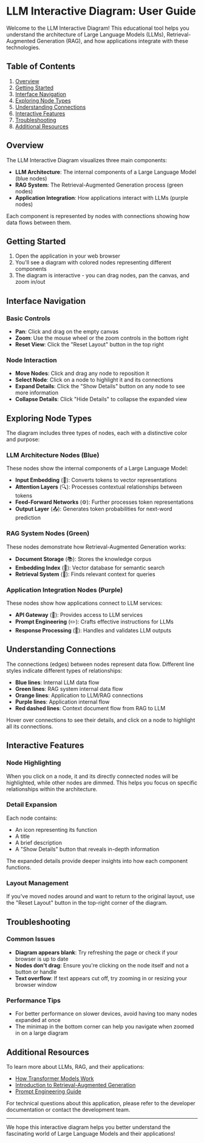 # LLM Interactive Diagram: User Guide

Welcome to the LLM Interactive Diagram! This educational tool helps you understand the architecture of Large Language Models (LLMs), Retrieval-Augmented Generation (RAG), and how applications integrate with these technologies.

## Table of Contents

1. [Overview](#overview)
2. [Getting Started](#getting-started)
3. [Interface Navigation](#interface-navigation)
4. [Exploring Node Types](#exploring-node-types)
5. [Understanding Connections](#understanding-connections)
6. [Interactive Features](#interactive-features)
7. [Troubleshooting](#troubleshooting)
8. [Additional Resources](#additional-resources)

## Overview

The LLM Interactive Diagram visualizes three main components:

- **LLM Architecture**: The internal components of a Large Language Model (blue nodes)
- **RAG System**: The Retrieval-Augmented Generation process (green nodes)
- **Application Integration**: How applications interact with LLMs (purple nodes)

Each component is represented by nodes with connections showing how data flows between them.

## Getting Started

1. Open the application in your web browser
2. You'll see a diagram with colored nodes representing different components
3. The diagram is interactive - you can drag nodes, pan the canvas, and zoom in/out

## Interface Navigation

### Basic Controls

- **Pan**: Click and drag on the empty canvas
- **Zoom**: Use the mouse wheel or the zoom controls in the bottom right
- **Reset View**: Click the "Reset Layout" button in the top right

### Node Interaction

- **Move Nodes**: Click and drag any node to reposition it
- **Select Node**: Click on a node to highlight it and its connections
- **Expand Details**: Click the "Show Details" button on any node to see more information
- **Collapse Details**: Click "Hide Details" to collapse the expanded view

## Exploring Node Types

The diagram includes three types of nodes, each with a distinctive color and purpose:

### LLM Architecture Nodes (Blue)

These nodes show the internal components of a Large Language Model:

- **Input Embedding** (🧠): Converts tokens to vector representations
- **Attention Layers** (🔍): Processes contextual relationships between tokens
- **Feed-Forward Networks** (⚙️): Further processes token representations
- **Output Layer** (📤): Generates token probabilities for next-word prediction

### RAG System Nodes (Green)

These nodes demonstrate how Retrieval-Augmented Generation works:

- **Document Storage** (📚): Stores the knowledge corpus
- **Embedding Index** (🔢): Vector database for semantic search
- **Retrieval System** (🔎): Finds relevant context for queries

### Application Integration Nodes (Purple)

These nodes show how applications connect to LLM services:

- **API Gateway** (🔌): Provides access to LLM services
- **Prompt Engineering** (✏️): Crafts effective instructions for LLMs
- **Response Processing** (🔄): Handles and validates LLM outputs

## Understanding Connections

The connections (edges) between nodes represent data flow. Different line styles indicate different types of relationships:

- **Blue lines**: Internal LLM data flow
- **Green lines**: RAG system internal data flow
- **Orange lines**: Application to LLM/RAG connections
- **Purple lines**: Application internal flow
- **Red dashed lines**: Context document flow from RAG to LLM

Hover over connections to see their details, and click on a node to highlight all its connections.

## Interactive Features

### Node Highlighting

When you click on a node, it and its directly connected nodes will be highlighted, while other nodes are dimmed. This helps you focus on specific relationships within the architecture.

### Detail Expansion

Each node contains:
- An icon representing its function
- A title
- A brief description
- A "Show Details" button that reveals in-depth information

The expanded details provide deeper insights into how each component functions.

### Layout Management

If you've moved nodes around and want to return to the original layout, use the "Reset Layout" button in the top-right corner of the diagram.

## Troubleshooting

### Common Issues

- **Diagram appears blank**: Try refreshing the page or check if your browser is up to date
- **Nodes don't drag**: Ensure you're clicking on the node itself and not a button or handle
- **Text overflow**: If text appears cut off, try zooming in or resizing your browser window

### Performance Tips

- For better performance on slower devices, avoid having too many nodes expanded at once
- The minimap in the bottom corner can help you navigate when zoomed in on a large diagram

## Additional Resources

To learn more about LLMs, RAG, and their applications:

- [How Transformer Models Work](https://huggingface.co/blog/transformers)
- [Introduction to Retrieval-Augmented Generation](https://research.ibm.com/blog/retrieval-augmented-generation-RAG)
- [Prompt Engineering Guide](https://www.promptingguide.ai/)

For technical questions about this application, please refer to the developer documentation or contact the development team.

---

We hope this interactive diagram helps you better understand the fascinating world of Large Language Models and their applications!